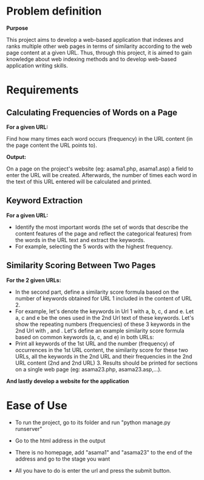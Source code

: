 
# Problem definition
**Purpose**

This project aims to develop a web-based application that indexes and ranks multiple other web pages in terms of similarity according to the web page content at a given URL. Thus, through this project, it is aimed to gain knowledge about web indexing methods and to develop web-based application writing skills.

# Requirements

## Calculating Frequencies of Words on a Page
**For a given URL:**

Find how many times each word occurs (frequency) in the URL content (in the page content the URL points to).

**Output:**

On a page on the project's website (eg: asama1.php, asama1.asp) a field to enter the URL will be created. Afterwards, the number of times each word in the text of this URL entered will be calculated and printed.

## Keyword Extraction
**For a given URL:**

- Identify the most important words (the set of words that describe the content features of the page and reflect the categorical features) from the words in the URL text and extract the keywords.
- For example, selecting the 5 words with the highest frequency.

## Similarity Scoring Between Two Pages
**For the 2 given URLs:**

- In the second part, define a similarity score formula based on the number of keywords obtained for URL 1 included in the content of URL 2.
- For example, let's denote the keywords in Url 1 with a, b, c, d and e. Let a, c and e be the ones used in the 2nd Url text of these keywords. Let's show the repeating numbers (frequencies) of these 3 keywords in the 2nd Url with , and . Let's define an example similarity score formula based on common keywords (a, c, and e) in both URLs:
- Print all keywords of the 1st URL and the number (frequency) of occurrences in the 1st URL content, the similarity score for these two URLs, all the keywords in the 2nd URL and their frequencies in the 2nd URL content (2nd and 2nd URL) 3. Results should be printed for sections on a single web page (eg: asama23.php, asama23.asp,…).

**And lastly develop a website for the application**

# Ease of Use 

- To run the project, go to its folder and run "python manage.py runserver"

- Go to the html address in the output

- There is no homepage, add "asama1" and "asama23" to the end of the address and go to the stage you want

- All you have to do is enter the url and press the submit button.

